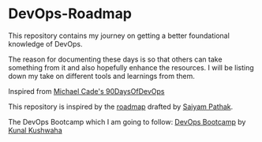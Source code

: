 # DevOps-Roadmap

This repository contains my journey on getting a better foundational knowledge of DevOps.

The reason for documenting these days is so that others can take something from it and also hopefully enhance the resources. I will be listing down my take on different tools and learnings from them. 

Inspired from [Michael Cade's 90DaysOfDevOps](https://github.com/MichaelCade/90DaysOfDevOps)

This repository is inspired by the [roadmap](https://github.com/saiyam1814/DevOpsRoadmap2022/blob/main/DevOps%20roadmap%202022.pdf) drafted by [Saiyam Pathak](https://github.com/saiyam1814).

The DevOps Bootcamp which I am going to follow: [DevOps Bootcamp]([https://youtube.com/playlist?list=PL9gnSGHSqcnoqBXdMwUTRod4Gi3eac2Ak]) by [Kunal Kushwaha](https://github.com/kunal-kushwaha)
